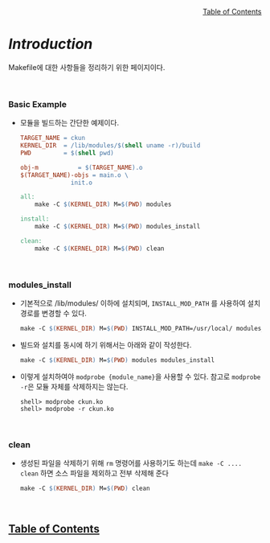 <p align="right"><a href="https://doexercise.github.io">Table of Contents</a></p>  

# ***Introduction***
Makefile에 대한 사항들을 정리하기 위한 페이지이다.

<br />

### Basic Example  
* 모듈을 빌드하는 간단한 예제이다.  
	```Makefile
	TARGET_NAME = ckun
	KERNEL_DIR  = /lib/modules/$(shell uname -r)/build
	PWD         = $(shell pwd)

	obj-m			= $(TARGET_NAME).o
	$(TARGET_NAME)-objs	= main.o \
				  init.o

	all:
		make -C $(KERNEL_DIR) M=$(PWD) modules

	install:
		make -C $(KERNEL_DIR) M=$(PWD) modules_install

	clean:
		make -C $(KERNEL_DIR) M=$(PWD) clean
	```
<br />

### modules_install  
* 기본적으로 /lib/modules/ 이하에 설치되며, `INSTALL_MOD_PATH` 를 사용하여 설치 경로를 변경할 수 있다.  
	```Makefile
	make -C $(KERNEL_DIR) M=$(PWD) INSTALL_MOD_PATH=/usr/local/ modules_install  
	```
* 빌드와 설치를 동시에 하기 위해서는 아래와 같이 작성한다.
	```Makefile
	make -C $(KERNEL_DIR) M=$(PWD) modules modules_install
	```
* 이렇게 설치하여야 `modprobe {module_name}`을 사용할 수 있다. 참고로 `modprobe -r`은 모듈 자체를 삭제하지는 않는다.
	```Shell
	shell> modprobe ckun.ko
	shell> modprobe -r ckun.ko
	```
<br />

### clean
* 생성된 파일을 삭제하기 위해 `rm` 명령어를 사용하기도 하는데 `make -C .... clean` 하면 소스 파일을 제외하고 전부 삭제해 준다
	```Makefile
	make -C $(KERNEL_DIR) M=$(PWD) clean
	```   

<br />

## [**Table of Contents**](../README.md)
